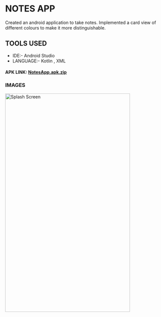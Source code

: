 # NOTES APP

Created an android application to take notes.
Implemented a card view of different colours to make it more distinguishable.


## TOOLS USED

* IDE:- Android Studio
* LANGUAGE:- Kotlin , XML

#### APK LINK: [NotesApp.apk.zip](https://github.com/altruisticdream/Notes-App/files/10368075/NotesApp.apk.zip)
### IMAGES
<img src="https://user-images.githubusercontent.com/63090622/211188782-19b9d980-27e0-432c-9aa2-f016f9828c7a.jpeg" alt="Splash Screen" width="400" height="700">

